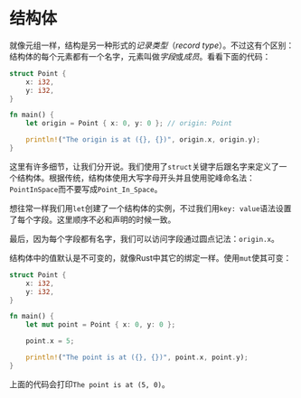 # 结构体
就像元组一样，结构是另一种形式的*记录类型*（*record type*）。不过这有个区别：结构体的每个元素都有一个名字，元素叫做*字段*或*成员*。看看下面的代码：

```rust
struct Point {
    x: i32,
    y: i32,
}

fn main() {
    let origin = Point { x: 0, y: 0 }; // origin: Point

    println!("The origin is at ({}, {})", origin.x, origin.y);
}
```

这里有许多细节，让我们分开说。我们使用了`struct`关键字后跟名字来定义了一个结构体。根据传统，结构体使用大写字母开头并且使用驼峰命名法：`PointInSpace`而不要写成`Point_In_Space`。

想往常一样我们用`let`创建了一个结构体的实例，不过我们用`key: value`语法设置了每个字段。这里顺序不必和声明的时候一致。

最后，因为每个字段都有名字，我们可以访问字段通过圆点记法：`origin.x`。

结构体中的值默认是不可变的，就像Rust中其它的绑定一样。使用`mut`使其可变：

```rust
struct Point {
    x: i32,
    y: i32,
}

fn main() {
    let mut point = Point { x: 0, y: 0 };

    point.x = 5;

    println!("The point is at ({}, {})", point.x, point.y);
}
```

上面的代码会打印`The point is at (5, 0)`。
